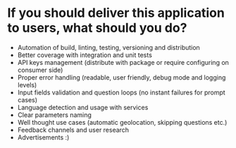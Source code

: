 # If you should deliver this application to users, what should you do?

* Automation of build, linting, testing, versioning and distribution
* Better coverage with integration and unit tests 
* API keys management (distribute with package or require configuring on consumer side)
* Proper error handling (readable, user friendly, debug mode and logging levels)
* Input fields validation and question loops (no instant failures for prompt cases)
* Language detection and usage with services
* Clear parameters naming
* Well thought use cases (automatic geolocation, skipping questions etc.)
* Feedback channels and user research
* Advertisements :)